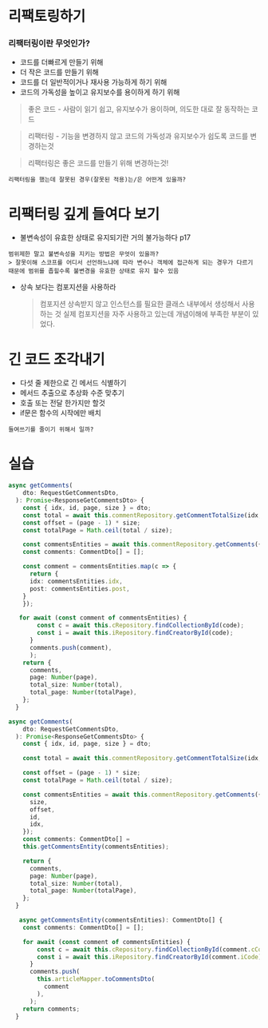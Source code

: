 # 리팩토링하기

### 리팩터링이란 무엇인가?

- 코드를 더빠르게 만들기 위해
- 더 작은 코드를 만들기 위해
- 코드를 더 일반적이거나 재사용 가능하게 하기 위해
- 코드의 가독성을 높이고 유지보수를 용이하게 하기 위해

> 좋은 코드 - 사람이 읽기 쉽고, 유지보수가 용이하며, 의도한 대로 잘 동작하는 코드

> 리팩터링 - 기능을 변경하지 않고 코드의 가독성과 유지보수가 쉽도록 코드를 변경하는것

> 리팩터링은 좋은 코드를 만들기 위해 변경하는것!

```
리팩터링을 했는데 잘못된 경우(잘못된 적용)는/은 어떤게 있을까?
```

# 리팩터링 깊게 들여다 보기

- 불변속성이 유효한 상태로 유지되기란 거의 불가능하다 p17

```
범위제한 말고 불변속성을 지키는 방법은 무엇이 있을까?
> 잘못이해 스코프를 어디서 선언하느냐에 따라 변수나 객체에 접근하게 되는 경우가 다르기 때문에 범위를 좁힐수록 불변경을 유효한 상태로 유지 할수 있음
```

- 상속 보다는 컴포지션을 사용하라
  > 컴포지션 상속받지 않고 인스턴스를 필요한 클래스 내부에서 생성해서 사용하는 것 실제 컴포지션을 자주 사용하고 있는데 개념이해에 부족한 부분이 있었다.

# 긴 코드 조각내기

- 다섯 줄 제한으로 긴 메서드 식별하기
- 메서드 추출으로 추상화 수준 맞추기
- 호출 또는 전달 한가지만 할것
- if문은 함수의 시작에만 배치

```
들여쓰기를 줄이기 위해서 일까?
```

# 실습

```ts
async getComments(
    dto: RequestGetCommentsDto,
  ): Promise<ResponseGetCommentsDto> {
    const { idx, id, page, size } = dto;
    const total = await this.commentRepository.getCommentTotalSize(idx, id);
    const offset = (page - 1) * size;
    const totalPage = Math.ceil(total / size);

    const commentsEntities = await this.commentRepository.getComments({size,offset,id,idx});
    const comments: CommentDto[] = [];

    const comment = commentsEntities.map(c => {
      return {
      idx: commentsEntities.idx,
      post: commentsEntities.post,
    }
    });

   for await (const comment of commentsEntities) {
        const c = await this.cRepository.findCollectionById(code);
        const i = await this.iRepository.findCreatorById(code);
      }
      comments.push(comment),
      );
    return {
      comments,
      page: Number(page),
      total_size: Number(total),
      total_page: Number(totalPage),
    };
  }
```

```ts
async getComments(
    dto: RequestGetCommentsDto,
  ): Promise<ResponseGetCommentsDto> {
    const { idx, id, page, size } = dto;

    const total = await this.commentRepository.getCommentTotalSize(idx, id);

    const offset = (page - 1) * size;
    const totalPage = Math.ceil(total / size);

    const commentsEntities = await this.commentRepository.getComments({
      size,
      offset,
      id,
      idx,
    });
    const comments: CommentDto[] =
    this.getCommentsEntity(commentsEntities);

    return {
      comments,
      page: Number(page),
      total_size: Number(total),
      total_page: Number(totalPage),
    };
  }

   async getCommentsEntity(commentsEntities): CommentDto[] {
    const comments: CommentDto[] = [];

    for await (const comment of commentsEntities) {
        const c = await this.cRepository.findCollectionById(comment.cCode);
        const i = await this.iRepository.findCreatorById(comment.iCode);
      }
      comments.push(
        this.articleMapper.toCommentsDto(
          comment
        ),
      );
    return comments;
  }
```
